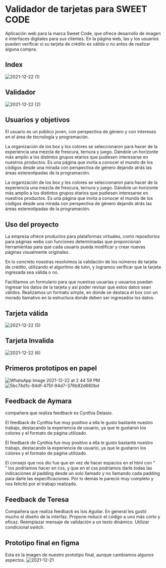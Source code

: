 # Validador de tarjetas para SWEET CODE

Aplicación web para la marca Sweet Code, que ofrece desarrollo de imagen e interfaces digitales para sus clientes. En la página web, las y los usuarios pueden verificar si su tarjeta de crédito es válida o no antes de realizar alguna compra.

## Index
![2021-12-22 (1)](https://user-images.githubusercontent.com/81347919/147141006-34b39747-d7d3-42b2-ad37-4e16f05d4aba.png)

## Validador
![2021-12-22 (2)](https://user-images.githubusercontent.com/81347919/147141040-322f5a90-0571-4a63-9723-3a38c598bccb.png)

## Usuarios y objetivos

El usuario es un público joven, con perspectiva de género y con intereses en el área de tecnología y programación.

La organización de los box y los colores se seleccionaron para hacer de la experiencia una mezcla de frescura, ternura y juego. Dándole un horizonte más amplio a los distintos grupos etarios que pudiesen interesarse en nuestros productos. Es una página que invita a conocer el mundo de los códigos desde una mirada con perspectiva de género dejando atrás las áreas estereotipadas de la programación.

La organización de los box y los colores se seleccionaron para hacer de la experiencia una mezcla de frescura, ternura y juego. Dándole un horizonte más amplio a los distintos grupos etarios que pudiesen interesarse en nuestros productos. Es una página que invita a conocer el mundo de los códigos desde una mirada con perspectiva de género dejando atrás las áreas estereotipadas  de la programación.


## Uso del proyecto

La empresa ofrece productos para plataformas virtuales, como repositorios para páginas webs con funciones determinadas que proporcionan herramientas para que cada usuario pueda modificar y crear nuevas páginas visualmente originales.

En lo concreto nosotras resolvimos la validación de los números de tarjeta de crédito, utilizando el algoritmo de luhn, y logramos verificar que la tarjeta ingresada sea válida o no.

Facilitamos un formulario para que nuestras usuarias y usuarios puedan ingresar los datos de la tarjeta y así poder revisar que estos datos sean válidos.
Realizamos un formato simple,  en donde se destaca el box con un morado llamativo en la estructura donde deben ser ingresados los datos.

## Tarjeta válida
![2021-12-22 (5)](https://user-images.githubusercontent.com/81347919/147141086-2e104cd3-e146-4735-8094-a6a97789a940.png)

## Tarjeta Invalida
![2021-12-22 (6)](https://user-images.githubusercontent.com/81347919/147141176-92e35a6c-8efe-432e-9de9-087a2b5f30f9.png)

## Primeros prototipos en papel
![WhatsApp Image 2021-12-22 at 2 44 59 PM](https://user-images.githubusercontent.com/81347919/147141471-24020fdb-8e98-491c-871e-1ca4d180d0ef.jpeg)
![5bc74d1c-94df-475f-94d7-376b82d660bd](https://user-images.githubusercontent.com/81347919/147141550-b33bd0b0-4544-468b-8c7d-a95605613426.jpg)

## Feedback de Aymara
compañera que realiza feedback es Cynthia Delasio.

El feedback de Cynthia fue muy positivo a ella le gusto bastante nuestro  trabajo, destacando la experiencia de usuario, ya que le gustaron los colores y el formato de página utilizado. 

El feedback de Cynthia fue muy positivo a ella le gusto bastante nuestro trabajo, destacando la experiencia de usuario, ya que le gustaron los colores y el formato de página utilizado. 

El consejo que nos dio fue que en vez de hacer espacios en el html con “<br>” los podríamos hacer en css, y que en el css podríamos darle todas las indicaciones al padding desde un solo llamado y no llamando cada padding para darle las especificaciones.
Por lo demás le pareció muy completo y nos felicitó por el trabajo realizado.

## Feedback de Teresa
Compañera que realiza feedback es Isis Aguilar.
En general les gustó mucho el diseño de la interfaz.
Propone reducir el código a uno más corto y eficaz.
Reemplazar mensaje de validación a un texto dinámico.
Utilizar condicional switch.

## Prototipo final en figma
Esta es la imagen de nuestro prototipo final, aunque cambiamos algunos aspectos.
![2021-12-21](https://user-images.githubusercontent.com/81347919/147141776-1b26e523-6e15-4496-b89f-a374c946e558.png)

